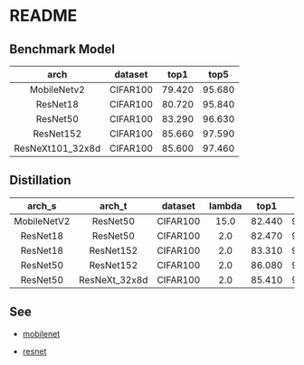 
# README

## Benchmark Model


|       arch       |  dataset |  top1  |  top5  |
|:----------------:|:--------:|:------:|:------:|
|    MobileNetv2   | CIFAR100 | 79.420 | 95.680 |
|     ResNet18     | CIFAR100 | 80.720 | 95.840 |
|     ResNet50     | CIFAR100 | 83.290 | 96.630 |
|     ResNet152    | CIFAR100 | 85.660 | 97.590 |
| ResNeXt101_32x8d | CIFAR100 | 85.600 | 97.460 |

## Distillation

|    arch_s   |     arch_t    |  dataset | lambda |  top1  |  top5  |
|:-----------:|:-------------:|:--------:|:------:|:------:|:------:|
| MobileNetV2 |    ResNet50   | CIFAR100 |  15.0  | 82.440 | 96.540 |
|   ResNet18  |    ResNet50   | CIFAR100 |   2.0  | 82.470 | 96.360 |
|   ResNet18  |   ResNet152   | CIFAR100 |   2.0  | 83.310 | 97.000 |
|   ResNet50  |   ResNet152   | CIFAR100 |   2.0  | 86.080 | 97.350 |
|   ResNet50  | ResNeXt_32x8d | CIFAR100 |   2.0  | 85.410 | 97.430 |

## See

* [mobilenet](mobilenet.md)

* [resnet](resnet.md)